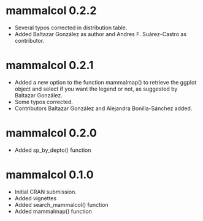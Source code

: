 # mammalcol 0.2.2

* Several typos corrected in distribution table.  
* Added Baltazar González as author and Andres F. Suárez-Castro as contributor.

# mammalcol 0.2.1

* Added a new option to the function mammalmap() to retrieve the ggplot object and select if you want the legend or not, as suggested by Baltazar González.
* Some typos corrected.
* Contributors Baltazar González and Alejandra Bonilla-Sánchez added.


# mammalcol 0.2.0

* Added sp_by_depto() function

# mammalcol 0.1.0

* Initial CRAN submission.
* Added vignettes
* Added search_mammalcol() function
* Added mammalmap() function

